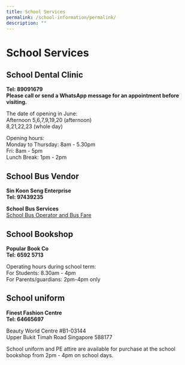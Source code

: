 ```yaml
---
title: School Services
permalink: /school-information/permalink/
description: ""
---
```

# School Services


## School Dental Clinic


**Tel: 89091679**<br>
**Please call or send a WhatsApp message for an appointment before visiting.**

  

The date of opening in June:<br>
Afternoon 5,6,7,9,19,20 (afternoon)  
8,21,22,23 (whole day)

Opening hours:<br>
Monday to Thursday: 8am - 5.30pm<br>
Fri: 8am - 5pm<br>
Lunch Break: 1pm - 2pm&nbsp;

## School Bus Vendor


**Sin Koon Seng Enterprise**<br>
**Tel: 97439235**


**School Bus Services**<br>
[School Bus Operator and Bus Fare](/files/School%20Information/School%20Services/2023%20school%20bus%20fare.pdf)

## School Bookshop


**Popular Book Co**<br>
**Tel: 6592 5713**

  

Operating hours during school term:<br>
For Students: 8.30am - 4pm<br>
For Parents/guardians: 2pm-4pm only&nbsp;

## School uniform

**Finest Fashion Centre**<br>
**Tel: 64665697**

  

Beauty World Centre #B1-03144&nbsp;<br>
Upper Bukit Timah Road Singapore 588177

  

School uniform and PE attire are available for purchase at the school bookshop from 2pm - 4pm on school days.